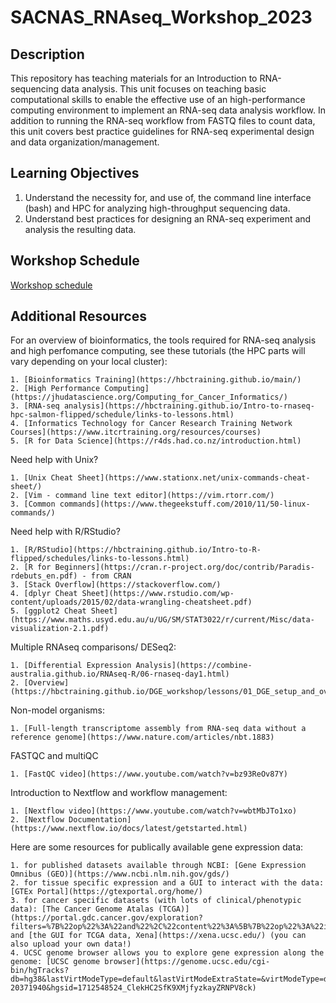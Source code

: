# SACNAS_RNAseq_Workshop_2023

## Description 
This repository has teaching materials for an Introduction to RNA-sequencing data analysis. This unit focuses on teaching basic computational skills to enable the effective use of an high-performance computing environment to implement an RNA-seq data analysis workflow. In addition to running the RNA-seq workflow from FASTQ files to count data, this unit covers best practice guidelines for RNA-seq experimental design and data organization/management.

## Learning Objectives 

1. Understand the necessity for, and use of, the command line interface (bash) and HPC for analyzing high-throughput sequencing data.
2. Understand best practices for designing an RNA-seq experiment and analysis the resulting data.

## Workshop Schedule 
[Workshop schedule](/schedule/README.md)

## Additional Resources

For an overview of bioinformatics, the tools required for RNA-seq analysis and high perfomance computing, see these tutorials (the HPC parts will vary depending on your local cluster):

    1. [Bioinformatics Training](https://hbctraining.github.io/main/)
    2. [High Performance Computing](https://jhudatascience.org/Computing_for_Cancer_Informatics/)
    3. [RNA-seq analysis](https://hbctraining.github.io/Intro-to-rnaseq-hpc-salmon-flipped/schedule/links-to-lessons.html)
    4. [Informatics Technology for Cancer Research Training Network Courses](https://www.itcrtraining.org/resources/courses)
    5. [R for Data Science](https://r4ds.had.co.nz/introduction.html)

Need help with Unix?

    1. [Unix Cheat Sheet](https://www.stationx.net/unix-commands-cheat-sheet/)
    2. [Vim - command line text editor](https://vim.rtorr.com/)
    3. [Common commands](https://www.thegeekstuff.com/2010/11/50-linux-commands/)

Need help with R/RStudio?

    1. [R/RStudio](https://hbctraining.github.io/Intro-to-R-flipped/schedules/links-to-lessons.html)
    2. [R for Beginners](https://cran.r-project.org/doc/contrib/Paradis-rdebuts_en.pdf) - from CRAN
    3. [Stack Overflow](https://stackoverflow.com/)
    4. [dplyr Cheat Sheet](https://www.rstudio.com/wp-content/uploads/2015/02/data-wrangling-cheatsheet.pdf)
    5. [ggplot2 Cheat Sheet](https://www.maths.usyd.edu.au/u/UG/SM/STAT3022/r/current/Misc/data-visualization-2.1.pdf)

Multiple RNAseq comparisons/ DESeq2:

    1. [Differential Expression Analysis](https://combine-australia.github.io/RNAseq-R/06-rnaseq-day1.html)
    2. [Overview](https://hbctraining.github.io/DGE_workshop/lessons/01_DGE_setup_and_overview.html#:~:text=The%20goal%20of%20differential%20expression%20analysis%20is%20to%20determine%2C%20for,observed%20within%20groups%20(replicates).)

Non-model organisms:

    1. [Full-length transcriptome assembly from RNA-seq data without a reference genome](https://www.nature.com/articles/nbt.1883)

FASTQC and multiQC

    1. [FastQC video](https://www.youtube.com/watch?v=bz93ReOv87Y)

Introduction to Nextflow and workflow management:

    1. [Nextflow video](https://www.youtube.com/watch?v=wbtMbJTo1xo)
    2. [Nextflow Documentation](https://www.nextflow.io/docs/latest/getstarted.html)

Here are some resources for publically available gene expression data:

    1. for published datasets available through NCBI: [Gene Expression Omnibus (GEO)](https://www.ncbi.nlm.nih.gov/gds/)
    2. for tissue specific expression and a GUI to interact with the data: [GTEx Portal](https://gtexportal.org/home/)
    3. for cancer specific datasets (with lots of clinical/phenotypic data): [The Cancer Genome Atalas (TCGA)](https://portal.gdc.cancer.gov/exploration?filters=%7B%22op%22%3A%22and%22%2C%22content%22%3A%5B%7B%22op%22%3A%22in%22%2C%22content%22%3A%7B%22field%22%3A%22cases.project.program.name%22%2C%22value%22%3A%5B%22TCGA%22%5D%7D%7D%5D%7D) and [the GUI for TCGA data, Xena](https://xena.ucsc.edu/) (you can also upload your own data!)
    4. UCSC genome browser allows you to explore gene expression along the genome: [UCSC genome browser](https://genome.ucsc.edu/cgi-bin/hgTracks?db=hg38&lastVirtModeType=default&lastVirtModeExtraState=&virtModeType=default&virtMode=0&nonVirtPosition=&position=chr19:20362090-20371940&hgsid=1712548524_ClekHC2SfK9XMjfyzkayZRNPV8ck)
